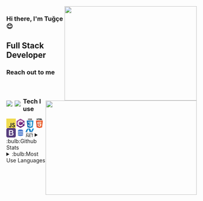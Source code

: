 <img align="right" src="https://media1.giphy.com/media/v1.Y2lkPTc5MGI3NjExMDgzMGE3OGI5YmMxNzJmNjkzNWVkODMxMjU0NTRhNDc3ZmVhN2UwNiZjdD1n/1GEATImIxEXVR79Dhk/giphy.gif" width="350" height="250">
<img src="https://media.giphy.com/media/1GEATImIxEXVR79Dhk/source.gif" align="right" width="400" height="250" >

### Hi there, I'm Tuğçe :blush:

## Full Stack Developer

### Reach out to me

[<img width="22" src="https://cdn.jsdelivr.net/npm/simple-icons@v8/icons/linkedin.svg" align="left" />][linkedin]
[<img width="22" src="https://cdn.jsdelivr.net/npm/simple-icons@v8/icons/twitter.svg" align="left" />][twitter]

<br/>

### Tech I use
<img align="left" src="https://raw.githubusercontent.com/github/explore/80688e429a7d4ef2fca1e82350fe8e3517d3494d/topics/javascript/javascript.png" width="25" height="25">
<img align="left" src="https://raw.githubusercontent.com/devicons/devicon/master/icons/csharp/csharp-original.svg" width="25" height="25">
<img align="left" src="https://raw.githubusercontent.com/github/explore/80688e429a7d4ef2fca1e82350fe8e3517d3494d/topics/css/css.png" width="25" height="25">
<img align="left" src="https://raw.githubusercontent.com/github/explore/80688e429a7d4ef2fca1e82350fe8e3517d3494d/topics/html/html.png" width="25" height="25">
<img align="left" src="https://raw.githubusercontent.com/github/explore/80688e429a7d4ef2fca1e82350fe8e3517d3494d/topics/bootstrap/bootstrap.png" width="25" height="25">
<img align="left" src="https://raw.githubusercontent.com/github/explore/80688e429a7d4ef2fca1e82350fe8e3517d3494d/topics/sql/sql.png" width="25" height="25">
<img align="left" src="https://raw.githubusercontent.com/devicons/devicon/master/icons/dot-net/dot-net-original-wordmark.svg" width="25" height="25">

<br/>
<br/>

<details>
<summary>:bulb:Github Stats</summary>
<img src="https://github-readme-stats.vercel.app/api?username=tugceyarim&theme=radical">
</details>

<details>
<summary>:bulb:Most Use Languages</summary>
<img src="https://github-readme-stats.vercel.app/api/top-langs/?username=tugceyarim&layout=compact">
</details>

[linkedin]: https://www.linkedin.com/in/tu%C4%9F%C3%A7e-yar%C4%B1m-8a72b5135/
[twitter]: https://twitter.com/tgceyrm
